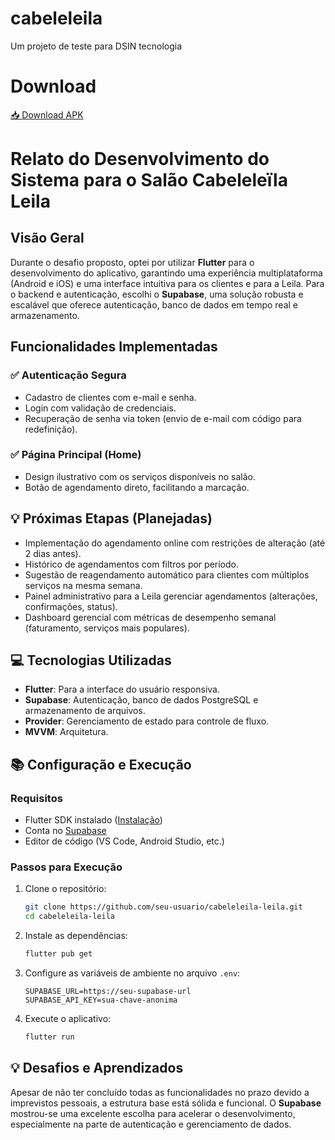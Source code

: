 # cabeleleila

Um projeto de teste para DSIN tecnologia

# Download

[📥 Download APK](https://github.com/victorhug01/cabeleleila-leila/blob/main/assets/app-release.apk)

# Relato do Desenvolvimento do Sistema para o Salão Cabeleleïla Leila

## Visão Geral
Durante o desafio proposto, optei por utilizar **Flutter** para o desenvolvimento do aplicativo, garantindo uma experiência multiplataforma (Android e iOS) e uma interface intuitiva para os clientes e para a Leila. Para o backend e autenticação, escolhi o **Supabase**, uma solução robusta e escalável que oferece autenticação, banco de dados em tempo real e armazenamento.

## Funcionalidades Implementadas

### ✅ Autenticação Segura
- Cadastro de clientes com e-mail e senha.
- Login com validação de credenciais.
- Recuperação de senha via token (envio de e-mail com código para redefinição).

### ✅ Página Principal (Home)
- Design ilustrativo com os serviços disponíveis no salão.
- Botão de agendamento direto, facilitando a marcação.

## 💡 Próximas Etapas (Planejadas)
- Implementação do agendamento online com restrições de alteração (até 2 dias antes).
- Histórico de agendamentos com filtros por período.
- Sugestão de reagendamento automático para clientes com múltiplos serviços na mesma semana.
- Painel administrativo para a Leila gerenciar agendamentos (alterações, confirmações, status).
- Dashboard gerencial com métricas de desempenho semanal (faturamento, serviços mais populares).

## 💻 Tecnologias Utilizadas
- **Flutter**: Para a interface do usuário responsiva.
- **Supabase**: Autenticação, banco de dados PostgreSQL e armazenamento de arquivos.
- **Provider**: Gerenciamento de estado para controle de fluxo.
- **MVVM**: Arquitetura.

## 📚 Configuração e Execução

### Requisitos
- Flutter SDK instalado ([Instalação](https://flutter.dev/docs/get-started/install))
- Conta no [Supabase](https://supabase.io/)
- Editor de código (VS Code, Android Studio, etc.)

### Passos para Execução
1. Clone o repositório:
   ```sh
   git clone https://github.com/seu-usuario/cabeleleila-leila.git
   cd cabeleleila-leila
   ```

2. Instale as dependências:
   ```sh
   flutter pub get
   ```

3. Configure as variáveis de ambiente no arquivo `.env`:
   ```env
   SUPABASE_URL=https://seu-supabase-url
   SUPABASE_API_KEY=sua-chave-anonima
   ```

4. Execute o aplicativo:
   ```sh
   flutter run
   ```

## 💡 Desafios e Aprendizados
Apesar de não ter concluído todas as funcionalidades no prazo devido a imprevistos pessoais, a estrutura base está sólida e funcional. O **Supabase** mostrou-se uma excelente escolha para acelerar o desenvolvimento, especialmente na parte de autenticação e gerenciamento de dados.



